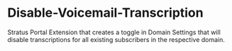 # Disable-Voicemail-Transcription
Stratus Portal Extension that creates a toggle in Domain Settings that will disable transcriptions for all existing subscribers in the respective domain.
